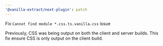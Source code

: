 ```yaml
---
'@vanilla-extract/next-plugin': patch
---
```


Fix `Cannot find module *.css.ts.vanilla.css` issue

Previously, CSS was being output on both the client and server builds. This fix ensure CSS is only output on the client build.
